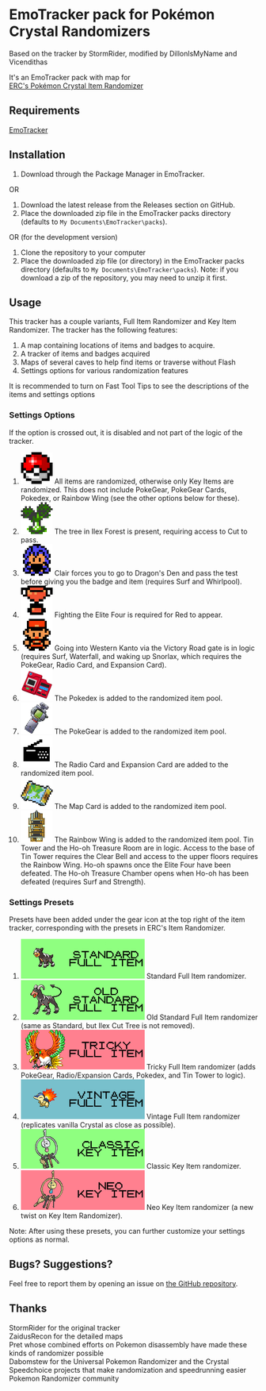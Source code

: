 # EmoTracker pack for Pokémon Crystal Randomizers

Based on the tracker by StormRider, modified by DillonIsMyName and Vicendithas

It's an EmoTracker pack with map for\
[ERC's Pokémon Crystal Item Randomizer](https://github.com/erudnick-cohen/Pokemon-Crystal-Item-Randomizer)

## Requirements
[EmoTracker](https://emotracker.net/)

## Installation

1. Download through the Package Manager in EmoTracker.

OR

1. Download the latest release from the Releases section on GitHub.
2. Place the downloaded zip file in the EmoTracker packs directory (defaults to ``My Documents\EmoTracker\packs``).

OR (for the development version)

1. Clone the repository to your computer
2. Place the downloaded zip file (or directory) in the EmoTracker packs directory (defaults to ``My Documents\EmoTracker\packs``). Note: if you download a zip of the repository, you may need to unzip it first.

## Usage

This tracker has a couple variants, Full Item Randomizer and Key Item Randomizer. The tracker has the following features:

1. A map containing locations of items and badges to acquire.
2. A tracker of items and badges acquired
3. Maps of several caves to help find items or traverse without Flash
4. Settings options for various randomization features

It is recommended to turn on Fast Tool Tips to see the descriptions of the items and settings options

### Settings Options

If the option is crossed out, it is disabled and not part of the logic of the tracker.

1. ![Full Item](images/other/full_item.png "Full Item") All items are randomized, otherwise only Key Items are randomized. This does not include PokeGear, PokeGear Cards, Pokedex, or Rainbow Wing (see the other options below for these).
2. ![Ilex Cut Tree](images/other/cut_tree.png "Ilex Cut Tree") The tree in Ilex Forest is present, requiring access to Cut to pass.
3. ![Vanilla Clair](images/other/vanilla_clair.png "Vanilla Clair") Clair forces you to go to Dragon's Den and pass the test before giving you the badge and item (requires Surf and Whirlpool).
4. ![Elite Four Required](images/other/trophy.png "Elite Four Required") Fighting the Elite Four is required for Red to appear.
5. ![Backward Kanto](images/other/backward_kanto.png "Backward Kanto") Going into Western Kanto via the Victory Road gate is in logic (requires Surf, Waterfall, and waking up Snorlax, which requires the PokeGear, Radio Card, and Expansion Card).
6. ![Random Pokedex](images/items/pokedex.png "Random Pokedex") The Pokedex is added to the randomized item pool.
7. ![Random Pokegear](images/items/pokegear.png "Random Pokegear") The PokeGear is added to the randomized item pool.
8. ![Random Radio Cards](images/items/radio_card.png "Random Radio Cards") The Radio Card and Expansion Card are added to the randomized item pool.
9. ![Random Map Card](images/items/map_card.png "Random Map Card") The Map Card is added to the randomized item pool.
10. ![Tin Tower and Ho-oh Chamber](images/other/tin_tower.png "Tin Tower and Ho-oh Chamber") The Rainbow Wing is added to the randomized item pool. Tin Tower and the Ho-oh Treasure Room are in logic. Access to the base of Tin Tower requires the Clear Bell and access to the upper floors requires the Rainbow Wing. Ho-oh spawns once the Elite Four have been defeated. The Ho-oh Treasure Chamber opens when Ho-oh has been defeated (requires Surf and Strength).

### Settings Presets

Presets have been added under the gear icon at the top right of the item tracker, corresponding with the presets in ERC's Item Randomizer.

1. ![Standard Full Item](images/presets/standard_full.png "Standard Full Item") Standard Full Item randomizer.
2. ![Old Standard Full Item](images/presets/old_standard_full.png "Old Standard Full Item") Old Standard Full Item randomizer (same as Standard, but Ilex Cut Tree is not removed).
3. ![Tricky Full Item](images/presets/tricky_full.png "Tricky Full Item") Tricky Full Item randomizer (adds PokeGear, Radio/Expansion Cards, Pokedex, and Tin Tower to logic).
4. ![Vintage Full Item](images/presets/vintage_full.png "Vintage Full Item") Vintage Full Item randomizer (replicates vanilla Crystal as close as possible).
5. ![Classic Key Item](images/presets/classic_key.png "Classic Key Item") Classic Key Item randomizer.
6. ![Neo Key Item](images/presets/neo_key.png "Neo Key Item") Neo Key Item randomizer (a new twist on Key Item Randomizer).

Note: After using these presets, you can further customize your settings options as normal.

## Bugs? Suggestions?

Feel free to report them by opening an issue on
[the GitHub repository](https://github.com/Vicendithas/pokemon-crystal-randomizer-tracker).

## Thanks
StormRider for the original tracker\
ZaidusRecon for the detailed maps\
Pret whose combined efforts on Pokemon disassembly have made these kinds of randomizer possible\
Dabomstew for the Universal Pokemon Randomizer and the Crystal Speedchoice projects that make randomization and speedrunning easier\
Pokemon Randomizer community
